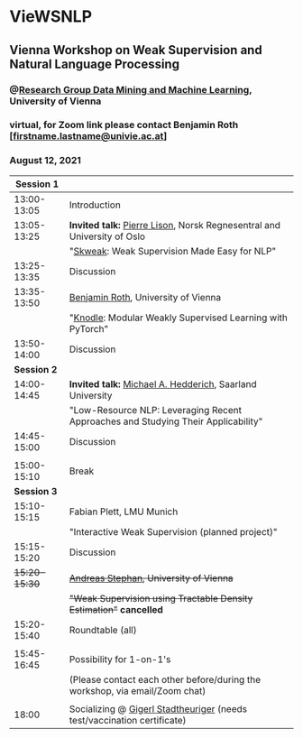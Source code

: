 # VieWSNLP
## Vienna Workshop on Weak Supervision and Natural Language Processing
### @[Research Group Data Mining and Machine Learning](https://dm.cs.univie.ac.at/), University of Vienna
### virtual, for Zoom link please contact Benjamin Roth \[firstname.lastname@univie.ac.at\]
### August 12, 2021

|**Session 1**||
|---|---|
|13:00-13:05 | Introduction |
|13:05-13:25 | **Invited talk:** [Pierre Lison](https://home.nr.no/~plison/), Norsk Regnesentral and University of Oslo |
||"[Skweak](https://github.com/NorskRegnesentral/skweak): Weak Supervision Made Easy for NLP"  |
|13:25-13:35 | Discussion  |
|13:35-13:50 | [Benjamin Roth](http://www.benjaminroth.net/), University of Vienna |
||"[Knodle](https://github.com/knodle/knodle): Modular Weakly Supervised Learning with PyTorch"  |
|13:50-14:00 | Discussion  |
| **Session 2** ||
|14:00-14:45 | **Invited talk:** [Michael A. Hedderich](https://www.michael-hedderich.de/), Saarland University |
|| "Low-Resource NLP: Leveraging Recent Approaches and Studying Their Applicability" |
|14:45-15:00 | Discussion |
|||
|15:00-15:10 | Break |
|**Session 3**||
|15:10-15:15| Fabian Plett, LMU Munich|
||"Interactive Weak Supervision (planned project)"|
|15:15-15:20| Discussion|
|~~15:20-15:30~~| ~~[Andreas Stephan](https://dm.cs.univie.ac.at/team/person/114424/), University of Vienna~~|
|| ~~"Weak Supervision using Tractable Density Estimation"~~ **cancelled**|
|15:20-15:40| Roundtable (all)|
|||
|15:45-16:45|Possibility for 1-on-1's|
|| (Please contact each other before/during the workshop, via email/Zoom chat)|
|||
| 18:00 | Socializing @ [Gigerl Stadtheuriger](https://www.gigerl.at/) (needs test/vaccination certificate)|
